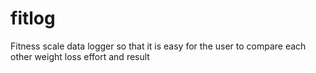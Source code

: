 # fitlog
Fitness scale data logger so that it is easy for the user to compare each other weight loss effort and result
